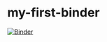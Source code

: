 # my-first-binder
[![Binder](https://mybinder.org/badge_logo.svg)](https://mybinder.org/v2/gh/martin-spott/my-first-binder.git/master)
